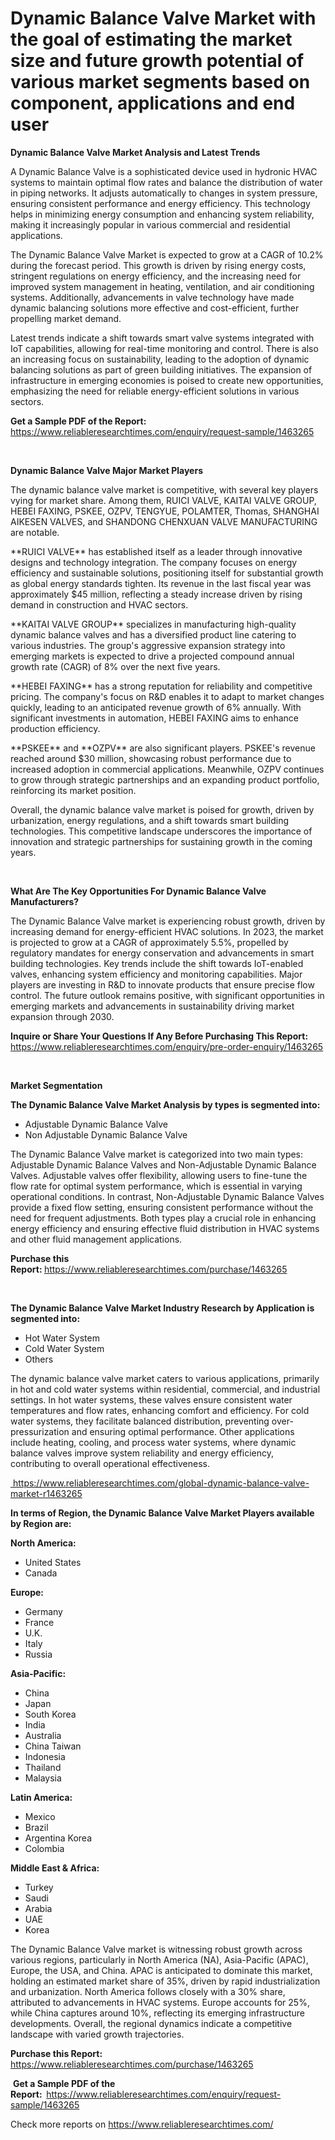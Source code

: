<p><h1>Dynamic Balance Valve Market with the goal of estimating the market size and future growth potential of various market segments based on component, applications and end user</h1></p><p><strong>Dynamic Balance Valve Market Analysis and Latest Trends</strong></p>
<p><p>A Dynamic Balance Valve is a sophisticated device used in hydronic HVAC systems to maintain optimal flow rates and balance the distribution of water in piping networks. It adjusts automatically to changes in system pressure, ensuring consistent performance and energy efficiency. This technology helps in minimizing energy consumption and enhancing system reliability, making it increasingly popular in various commercial and residential applications.</p><p>The Dynamic Balance Valve Market is expected to grow at a CAGR of 10.2% during the forecast period. This growth is driven by rising energy costs, stringent regulations on energy efficiency, and the increasing need for improved system management in heating, ventilation, and air conditioning systems. Additionally, advancements in valve technology have made dynamic balancing solutions more effective and cost-efficient, further propelling market demand.</p><p>Latest trends indicate a shift towards smart valve systems integrated with IoT capabilities, allowing for real-time monitoring and control. There is also an increasing focus on sustainability, leading to the adoption of dynamic balancing solutions as part of green building initiatives. The expansion of infrastructure in emerging economies is poised to create new opportunities, emphasizing the need for reliable energy-efficient solutions in various sectors.</p></p>
<p><strong>Get a Sample PDF of the Report:&nbsp;</strong> <a href="https://www.reliableresearchtimes.com/enquiry/request-sample/1463265?utm_campaign=2456&utm_medium=2&utm_source=Github&utm_content=ia&utm_term=18022025&utm_id=dynamic-balance-valve">https://www.reliableresearchtimes.com/enquiry/request-sample/1463265</a></p>
<p>&nbsp;</p>
<p><strong>Dynamic Balance Valve Major Market Players</strong></p>
<p><p>The dynamic balance valve market is competitive, with several key players vying for market share. Among them, RUICI VALVE, KAITAI VALVE GROUP, HEBEI FAXING, PSKEE, OZPV, TENGYUE, POLAMTER, Thomas, SHANGHAI AIKESEN VALVES, and SHANDONG CHENXUAN VALVE MANUFACTURING are notable.</p><p>**RUICI VALVE** has established itself as a leader through innovative designs and technology integration. The company focuses on energy efficiency and sustainable solutions, positioning itself for substantial growth as global energy standards tighten. Its revenue in the last fiscal year was approximately $45 million, reflecting a steady increase driven by rising demand in construction and HVAC sectors.</p><p>**KAITAI VALVE GROUP** specializes in manufacturing high-quality dynamic balance valves and has a diversified product line catering to various industries. The group's aggressive expansion strategy into emerging markets is expected to drive a projected compound annual growth rate (CAGR) of 8% over the next five years.</p><p>**HEBEI FAXING** has a strong reputation for reliability and competitive pricing. The company's focus on R&D enables it to adapt to market changes quickly, leading to an anticipated revenue growth of 6% annually. With significant investments in automation, HEBEI FAXING aims to enhance production efficiency.</p><p>**PSKEE** and **OZPV** are also significant players. PSKEE's revenue reached around $30 million, showcasing robust performance due to increased adoption in commercial applications. Meanwhile, OZPV continues to grow through strategic partnerships and an expanding product portfolio, reinforcing its market position.</p><p>Overall, the dynamic balance valve market is poised for growth, driven by urbanization, energy regulations, and a shift towards smart building technologies. This competitive landscape underscores the importance of innovation and strategic partnerships for sustaining growth in the coming years.</p></p>
<p>&nbsp;</p>
<p><strong>What Are The Key Opportunities For Dynamic Balance Valve Manufacturers?</strong></p>
<p><p>The Dynamic Balance Valve market is experiencing robust growth, driven by increasing demand for energy-efficient HVAC solutions. In 2023, the market is projected to grow at a CAGR of approximately 5.5%, propelled by regulatory mandates for energy conservation and advancements in smart building technologies. Key trends include the shift towards IoT-enabled valves, enhancing system efficiency and monitoring capabilities. Major players are investing in R&D to innovate products that ensure precise flow control. The future outlook remains positive, with significant opportunities in emerging markets and advancements in sustainability driving market expansion through 2030.</p></p>
<p><strong>Inquire or Share Your Questions If Any Before Purchasing This Report:</strong> <a href="https://www.reliableresearchtimes.com/enquiry/pre-order-enquiry/1463265?utm_campaign=2456&utm_medium=2&utm_source=Github&utm_content=ia&utm_term=18022025&utm_id=dynamic-balance-valve">https://www.reliableresearchtimes.com/enquiry/pre-order-enquiry/1463265</a></p>
<p>&nbsp;</p>
<p><strong>Market Segmentation</strong></p>
<p><strong>The Dynamic Balance Valve Market Analysis by types is segmented into:</strong></p>
<p><ul><li>Adjustable Dynamic Balance Valve</li><li>Non Adjustable Dynamic Balance Valve</li></ul></p>
<p><p>The Dynamic Balance Valve market is categorized into two main types: Adjustable Dynamic Balance Valves and Non-Adjustable Dynamic Balance Valves. Adjustable valves offer flexibility, allowing users to fine-tune the flow rate for optimal system performance, which is essential in varying operational conditions. In contrast, Non-Adjustable Dynamic Balance Valves provide a fixed flow setting, ensuring consistent performance without the need for frequent adjustments. Both types play a crucial role in enhancing energy efficiency and ensuring effective fluid distribution in HVAC systems and other fluid management applications.</p></p>
<p><strong>Purchase this Report:&nbsp;</strong><a href="https://www.reliableresearchtimes.com/purchase/1463265?utm_campaign=2456&utm_medium=2&utm_source=Github&utm_content=ia&utm_term=18022025&utm_id=dynamic-balance-valve">https://www.reliableresearchtimes.com/purchase/1463265</a></p>
<p>&nbsp;</p>
<p><strong>The Dynamic Balance Valve Market Industry Research by Application is segmented into:</strong></p>
<p><ul><li>Hot Water System</li><li>Cold Water System</li><li>Others</li></ul></p>
<p><p>The dynamic balance valve market caters to various applications, primarily in hot and cold water systems within residential, commercial, and industrial settings. In hot water systems, these valves ensure consistent water temperatures and flow rates, enhancing comfort and efficiency. For cold water systems, they facilitate balanced distribution, preventing over-pressurization and ensuring optimal performance. Other applications include heating, cooling, and process water systems, where dynamic balance valves improve system reliability and energy efficiency, contributing to overall operational effectiveness.</p></p>
<p><a href="https://www.reliableresearchtimes.com/global-dynamic-balance-valve-market-r1463265?utm_campaign=2456&utm_medium=2&utm_source=Github&utm_content=ia&utm_term=18022025&utm_id=dynamic-balance-valve">&nbsp;https://www.reliableresearchtimes.com/global-dynamic-balance-valve-market-r1463265</a></p>
<p><strong>In terms of Region, the Dynamic Balance Valve Market Players available by Region are:</strong></p>
<p>
    <p> <strong> North America: </strong>
        <ul>
            <li>United States</li>
            <li>Canada</li>
        </ul>
        </p> 
    <p> <strong> Europe: </strong>
        <ul>
            <li>Germany</li>
            <li>France</li>
            <li>U.K.</li>
            <li>Italy</li>
            <li>Russia</li>
        </ul>
        </p> 
    <p> <strong> Asia-Pacific: </strong>
        <ul>
            <li>China</li>
            <li>Japan</li>
            <li>South Korea</li>
            <li>India</li>
            <li>Australia</li>
            <li>China Taiwan</li>
            <li>Indonesia</li>
            <li>Thailand</li>
            <li>Malaysia</li>
        </ul>
        </p> 
    <p> <strong> Latin America: </strong>
        <ul>
            <li>Mexico</li>
            <li>Brazil</li>
            <li>Argentina Korea</li>
            <li>Colombia</li>
        </ul>
        </p> 
    <p> <strong> Middle East & Africa: </strong>
        <ul>
            <li>Turkey</li>
            <li>Saudi</li>
            <li>Arabia</li>
            <li>UAE</li>
            <li>Korea</li>
        </ul>
    </p>
    </p>
<p><p>The Dynamic Balance Valve market is witnessing robust growth across various regions, particularly in North America (NA), Asia-Pacific (APAC), Europe, the USA, and China. APAC is anticipated to dominate this market, holding an estimated market share of 35%, driven by rapid industrialization and urbanization. North America follows closely with a 30% share, attributed to advancements in HVAC systems. Europe accounts for 25%, while China captures around 10%, reflecting its emerging infrastructure developments. Overall, the regional dynamics indicate a competitive landscape with varied growth trajectories.</p></p>
<p><strong>Purchase this Report: </strong><a href="https://www.reliableresearchtimes.com/purchase/1463265?utm_campaign=2456&utm_medium=2&utm_source=Github&utm_content=ia&utm_term=18022025&utm_id=dynamic-balance-valve">https://www.reliableresearchtimes.com/purchase/1463265</a></p>
<p>&nbsp;<strong>Get a Sample PDF of the Report:&nbsp;&nbsp;</strong><a href="https://www.reliableresearchtimes.com/enquiry/request-sample/1463265?utm_campaign=2456&utm_medium=2&utm_source=Github&utm_content=ia&utm_term=18022025&utm_id=dynamic-balance-valve">https://www.reliableresearchtimes.com/enquiry/request-sample/1463265</a></p>
<p><strong></strong></p>
<p>Check more reports on <a href="https://www.reliableresearchtimes.com/?utm_campaign=2456&utm_medium=2&utm_source=Github&utm_content=ia&utm_term=18022025&utm_id=dynamic-balance-valve">https://www.reliableresearchtimes.com/</a></p>